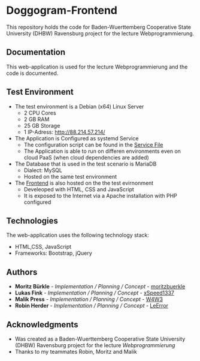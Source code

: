 # Doggogram-Frontend
This repository holds the code for Baden-Wuerttemberg Cooperative State University (DHBW) Ravensburg project for the lecture Webprogrammierung.

## Documentation
This web-application is used for the lecture Webprogrammierung and the code is documented.


## Test Environment

* The test environment is a Debian (x64) Linux Server
  * 2 CPU Cores
  * 2 GB RAM
  * 25 GB Storage
  * 1 IP-Adress: http://88.214.57.214/
* The Application is Configured as systemd Service
  * The configuration script can be found in the [Service File](files/debian/doggogramsvc.service)
  * The Application is able to run on differen environments even on cloud PaaS (when cloud dependencies are added)
* The Database that is used in the test scenario is MariaDB
  * Dialect: MySQL
  * Hosted on the same test environment
* The [Frontend](https://github.com/xSpeed1337/Doggogram-Frontend) is also hosted on the the test evirnonment 
  * Develeoped with HTML, CSS and JavaScript
  * It is exposed to the Internet via a Apache installation with PHP configured

## Technologies
The web-application uses the following technology stack:
* HTML,CSS, JavaScript
* Frameworks: Bootstrap, jQuery

## Authors
* **Moritz Bürkle** - *Implementation / Planning / Concept* - [moritzbuerkle](https://github.com/moritzbuerkle)
* **Lukas Fink** - *Implementation / Planning / Concept* - [xSpeed1337](https://github.com/xSpeed1337)
* **Malik Press** - *Implementation / Planning / Concept* - [W4W3](https://github.com/W4W3)
* **Robin Herder** - *Implementation / Planning / Concept* - [LeError](https://github.com/LeError)

## Acknowledgments
* Was created as a Baden-Wuerttemberg Cooperative State University (DHBW) Ravensburg project for the lecture *Webprogrammierung*
* Thanks to my teammates Robin, Moritz and Malik

